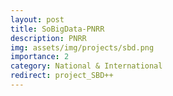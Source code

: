 ```yaml
---
layout: post
title: SoBigData-PNRR
description: PNRR
img: assets/img/projects/sbd.png
importance: 2
category: National & International
redirect: project_SBD++
---
```

